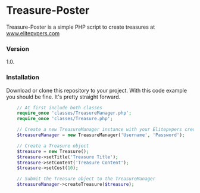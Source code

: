 # Treasure-Poster
Treasure-Poster is a simple PHP script to create treasures at www.elitepvpers.com

### Version
1.0.

### Installation
Download or clone this repository to your project.
With this code example you should be fine. It's pretty straight forward.

```php
    // At first include both classes
    require_once 'classes/TreasureManager.php';
    require_once 'classes/Treasure.php';

    // Create a new TreasureManager instance with your Elitepvpers credentials as paramter once
    $treasureManager = new TreasureManager('Username', 'Password');

    // Create a Treasure object
    $treasure = new Treasure();
    $treasure->setTitle('Treasure Title');
    $treasure->setContent('Treasure Content');
    $treasure->setCost(10);

    // Submit the Treasure object to the TreasureManager
    $treasureManager->createTreasure($treasure);
```
